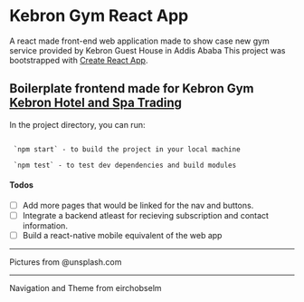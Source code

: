 # Kebron Gym React App 
A react made front-end web application made to show case new gym service provided by Kebron Guest House in Addis Ababa 
This project was bootstrapped with [Create React App](https://github.com/facebook/create-react-app).

## Boilerplate frontend made for Kebron Gym [Kebron Hotel and Spa Trading](http://www.kebronguesthouse.com/)
In the project directory, you can run:
```

 `npm start` - to build the project in your local machine

 `npm test` - to test dev dependencies and build modules

```

#### Todos

- [ ] Add more pages that would be linked for the nav and buttons.
- [ ] Integrate a backend atleast for recieving subscription and contact information.
- [ ] Build a react-native mobile equivalent of the web app

-------------------------------
Pictures from @unsplash.com 

-------------------------------
Navigation and Theme from eirchobselm


